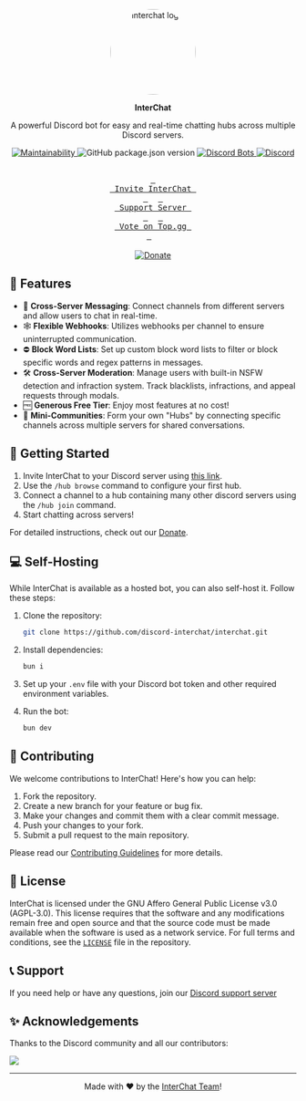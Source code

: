 <p align="center"><img src="https://github.com/user-attachments/assets/33f68c3a-67bc-4653-8578-2ab350ac3a75" alt="interchat logo" style="border-radius: 50%; width: 150px; height: 150px;"></p>

<p align="center"><strong>InterChat</strong></p>

<p align="center">
A powerful Discord bot for easy and real-time chatting hubs across multiple Discord servers.
</p>

<p align="center">
<a href="https://codeclimate.com/github/Discord-InterChat/InterChat/maintainability">
  <img src="https://api.codeclimate.com/v1/badges/97ca95fdce0e3c2c6146/maintainability" alt="Maintainability">
</a>
<img src="https://img.shields.io/github/package-json/v/discord-interchat/interchat?logo=npm&color=fedcba" alt="GitHub package.json version">
<a href="https://top.gg/bot/769921109209907241">
  <img src="https://top.gg/api/widget/servers/769921109209907241.svg/" alt="Discord Bots">
</a>
<a href="https://discord.gg/cgYgC6YZyX">
<img src="https://img.shields.io/discord/770256165300338709?style=flat&logo=discord&logoColor=white&label=discord&color=5865F2" alt="Discord">
</a>
</p>

<br />

<div align="center">
  <a href="#-getting-started"><kbd> <br> Invite InterChat&ensp;<br> </kbd></a>&ensp;&ensp;
  <a href="#-support"><kbd> <br> Support Server&ensp;<br> </kbd></a>&ensp;&ensp;
  <a href="https://interchat.tech/vote"><kbd> <br> Vote on Top.gg <br> </kbd></a>&ensp;&ensp;
</div>

<br>

<div align="center">
  <a href="https://ko-fi.com/V7V017M8GW">
    <img src="https://ko-fi.com/img/githubbutton_sm.svg" alt="Donate">
  </a>
</div>

## 🌟 Features

- 🔗 **Cross-Server Messaging**: Connect channels from different servers and allow users to chat in real-time.
- 🕸️ **Flexible Webhooks**: Utilizes webhooks per channel to ensure uninterrupted communication.
- ⛔ **Block Word Lists**: Set up custom block word lists to filter or block specific words and regex patterns in messages.
- 🛠️ **Cross-Server Moderation**: Manage users with built-in NSFW detection and infraction system. Track blacklists, infractions, and appeal requests through modals.
- 🆓 **Generous Free Tier**: Enjoy most features at no cost!
- 🌱 **Mini-Communities**: Form your own "Hubs" by connecting specific channels across multiple servers for shared conversations.

## 🚀 Getting Started

1. Invite InterChat to your Discord server using [this link][invite].
2. Use the `/hub browse` command to configure your first hub.
3. Connect a channel to a hub containing many other discord servers using the `/hub join` command.
4. Start chatting across servers!

For detailed instructions, check out our [Donate](https://ko-fi.com/interchat).

## 💻 Self-Hosting

While InterChat is available as a hosted bot, you can also self-host it. Follow these steps:

1. Clone the repository:

   ```sh
   git clone https://github.com/discord-interchat/interchat.git
   ```

2. Install dependencies:

   ```sh
   bun i
   ```

3. Set up your `.env` file with your Discord bot token and other required environment variables.
4. Run the bot:

   ```sh
   bun dev
   ```

## 🤝 Contributing

We welcome contributions to InterChat! Here's how you can help:

1. Fork the repository.
2. Create a new branch for your feature or bug fix.
3. Make your changes and commit them with a clear commit message.
4. Push your changes to your fork.
5. Submit a pull request to the main repository.

Please read our [Contributing Guidelines](CONTRIBUTING.md) for more details.

## 📜 License

InterChat is licensed under the GNU Affero General Public License v3.0 (AGPL-3.0). This license requires that the software and any modifications remain free and open source and that the source code must be made available when the software is used as a network service.
For full terms and conditions, see the [`LICENSE`](LICENSE) file in the repository.

## 📞 Support

If you need help or have any questions, join our [Discord support server][support]

## ✨ Acknowledgements

Thanks to the Discord community and all our contributors:

<a href="https://github.com/discord-interchat/interchat/graphs/contributors">
  <img src="https://contrib.rocks/image?repo=discord-interchat/interchat" />
</a>

---

<p align="center">
Made with ❤️ by the <a href="https://github.com/orgs/Discord-InterChat/people">InterChat Team</a>!
</p>

[invite]: https://interchat.tech/invite
[support]: https://discord.gg/cgYgC6YZyX

<!--
## Tensorflow Errors

Some Windows users face the following problem:

```sh
Error: The specified module could not be found.
\\?\C:\Users\<username>\...otherpathstuff\InterChat\node_modules\@tensorflow\tfjs-node\lib\napi-v8\tfjs_binding.node
```

A simple fix would be to copy `node_modules/@tensorflow/tfjs-node/lib/napi-v9/tensorflow.dll` into `node_modules/@tensorflow/tfjs-node/lib/napi-v8/`. Everything should work fine after that. (just use linux frfr)
 -->